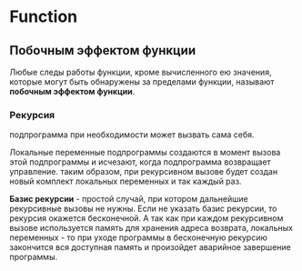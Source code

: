 # Function

## Побочным эффектом функции

Любые следы работы функции, кроме вычисленного ею значения, которые могут быть обнаружены за пределами функции, называют **побочным эффектом функции**.

### Рекурсия

подпрограмма при необходимости может вызвать сама себя.

Локальные переменные подпрограммы создаются в момент вызова этой подпрограммы и исчезают, когда подпрограмма возвращает управление. таким образом, при рекурсивном вызове будет создан новый комплект локальных переменных и так каждый раз.

**Базис рекурсии** - простой случай, при котором дальнейшие рекурсивные вызовы не нужны. Если не указать базис рекурсии, то рекурсия окажется бесконечной. А так как при каждом рекурсивном вызове используется память для хранения адреса возврата, локальных переменных - то при уходе программы в бесконечную рекурсию закончится вся доступная память и произойдет аварийное завершение программы.

